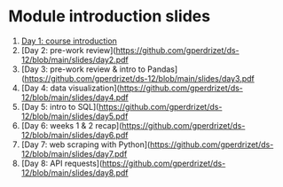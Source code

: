 # Module introduction slides

1. [Day 1: course introduction](https://github.com/gperdrizet/ds-12/blob/main/slides/day1.pdf)
2. [Day 2: pre-work review](https://github.com/gperdrizet/ds-12/blob/main/slides/day2.pdf
3. [Day 3: pre-work review & intro to Pandas](https://github.com/gperdrizet/ds-12/blob/main/slides/day3.pdf
4. [Day 4: data visualization](https://github.com/gperdrizet/ds-12/blob/main/slides/day4.pdf
5. [Day 5: intro to SQL](https://github.com/gperdrizet/ds-12/blob/main/slides/day5.pdf
6. [Day 6: weeks 1 & 2 recap](https://github.com/gperdrizet/ds-12/blob/main/slides/day6.pdf
7. [Day 7: web scraping with Python](https://github.com/gperdrizet/ds-12/blob/main/slides/day7.pdf
8. [Day 8: API requests](https://github.com/gperdrizet/ds-12/blob/main/slides/day8.pdf